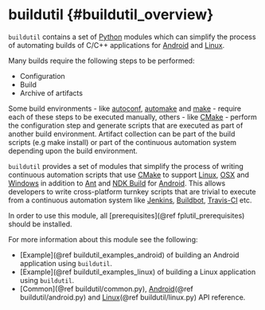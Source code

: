 buildutil    {#buildutil_overview}
=========

`buildutil` contains a set of [Python][] modules which can simplify the process
of automating builds of C/C++ applications for [Android][] and [Linux][].

Many builds require the following steps to be performed:
   * Configuration
   * Build
   * Archive of artifacts

Some build environments - like [autoconf][], [automake][] and [make][] -
require each of these steps to be executed manually, others - like [CMake][] -
perform the configuration step and generate scripts that are executed as part
of another build environment.  Artifact collection can be part of the build
scripts (e.g make install) or part of the continuous automation system
depending upon the build environment.

`buildutil` provides a set of modules that simplify the process of writing
continuous automation scripts that use [CMake][] to support [Linux][],
[OSX][] and [Windows][] in addition to [Ant][] and [NDK Build][] for
[Android][].  This allows developers to write cross-platform turnkey scripts
that are trivial to execute from a continuous automation system like
[Jenkins][], [Buildbot][], [Travis-CI][] etc.

In order to use this module, all [prerequisites](@ref fplutil_prerequisites)
should be installed.

For more information about this module see the following:

   * [Example](@ref buildutil_examples_android) of building an Android
     application using `buildutil`.
   * [Example](@ref buildutil_examples_linux) of building a Linux
     application using `buildutil`.
   * [Common](@ref buildutil/common.py), [Android](@ref buildutil/android.py)
     and [Linux](@ref buildutil/linux.py) API reference.

  [Android]: http://www.android.com
  [Ant]: http://ant.apache.org
  [Buildbot]: http://www.buildbot.net
  [CMake]: http://www.cmake.org
  [Jenkins]: htttp://www.jenkins-ci.org
  [Linux]: http://en.m.wikipedia.org/wiki/Linux
  [NDK Build]: http://developer.android.com/tools/sdk/ndk/index.html
  [OSX]: http://www.apple.com/osx
  [Travis-CI]: http://www.travis-ci.org
  [Windows]: http://windows.microsoft.com
  [autoconf]: http://www.gnu.org/software/autoconf
  [automake]: http://www.gnu.org/software/automake
  [make]: http://www.gnu.org/software/make
  [Python]: http://www.python.org
